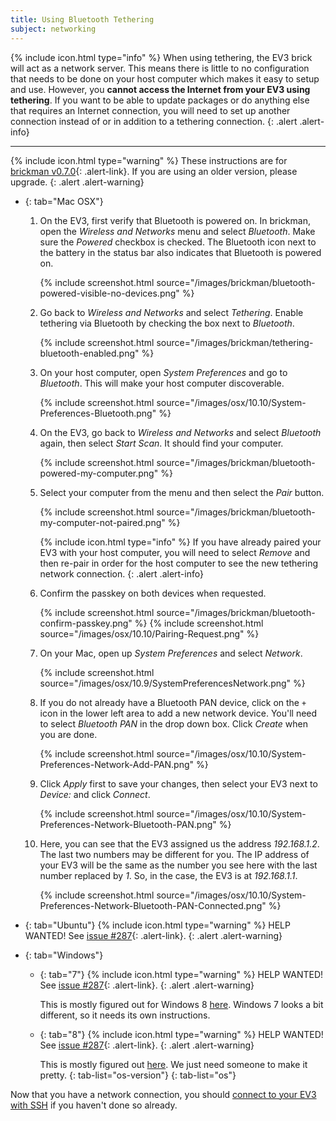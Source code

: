 ```yaml
---
title: Using Bluetooth Tethering
subject: networking
---
```


{% include icon.html type="info" %}
When using tethering, the EV3 brick will act as a network server. This
means there is little to no configuration that needs to be done on your host
computer which makes it easy to setup and use. However, you __cannot access the
Internet from your EV3 using tethering__. If you want to be able to update
packages or do anything else that requires an Internet connection, you will need
to set up another connection instead of or in addition to a tethering connection.
{: .alert .alert-info}

---

{% include icon.html type="warning" %}
These instructions are for [brickman v0.7.0](/news/2015/12/15/Package-Release/){: .alert-link}.
If you are using an older version, please upgrade.
{: .alert .alert-warning}

*   {: tab="Mac OSX"}
    1.  On the EV3, first verify that Bluetooth is powered on. In brickman,
        open the *Wireless and Networks* menu and select *Bluetooth*. Make sure the
        *Powered* checkbox is checked. The Bluetooth icon next to the battery in the
        status bar also indicates that Bluetooth is powered on.

        {% include screenshot.html source="/images/brickman/bluetooth-powered-visible-no-devices.png" %}

    2.  Go back to *Wireless and Networks* and select *Tethering*. Enable tethering
        via Bluetooth by checking the box next to *Bluetooth*.

        {% include screenshot.html source="/images/brickman/tethering-bluetooth-enabled.png" %}

    3.  On your host computer, open *System Preferences* and go to *Bluetooth*. This
        will make your host computer discoverable.

        {% include screenshot.html source="/images/osx/10.10/System-Preferences-Bluetooth.png" %}

    4.  On the EV3, go back to *Wireless and Networks* and select *Bluetooth* again,
        then select *Start Scan*. It should find your computer.

        {% include screenshot.html source="/images/brickman/bluetooth-powered-my-computer.png" %}

    5.  Select your computer from the menu and then select the *Pair* button.

        {% include screenshot.html source="/images/brickman/bluetooth-my-computer-not-paired.png" %}

        {% include icon.html type="info" %}
        If you have already paired your EV3 with your host computer, you
        will need to select *Remove* and then re-pair in order for the host computer
        to see the new tethering network connection.
        {: .alert .alert-info}

    6.  Confirm the passkey on both devices when requested.

        {% include screenshot.html source="/images/brickman/bluetooth-confirm-passkey.png" %}
        {% include screenshot.html source="/images/osx/10.10/Pairing-Request.png" %}

    7.  On your Mac, open up *System Preferences* and select *Network*.

        {% include screenshot.html source="/images/osx/10.9/SystemPreferencesNetwork.png" %}

    8.  If you do not already have a Bluetooth PAN device, click on the `+`
        icon in the lower left area to add a new network device. You'll need to
        select *Bluetooth PAN* in the drop down box. Click *Create* when you are done.

        {% include screenshot.html source="/images/osx/10.10/System-Preferences-Network-Add-PAN.png" %}

    9.  Click *Apply* first to save your changes, then select your EV3 next to
        *Device:* and click *Connect*.

        {% include screenshot.html source="/images/osx/10.10/System-Preferences-Network-Bluetooth-PAN.png" %}

    10. Here, you can see that the EV3 assigned us the address *192.168.1.2*. The
        last two numbers may be different for you. The IP address of your EV3 will
        be the same as the number you see here with the last number replaced by *1*.
        So, in the case, the EV3 is at *192.168.1.1*.

        {% include screenshot.html source="/images/osx/10.10/System-Preferences-Network-Bluetooth-PAN-Connected.png" %}

*   {: tab="Ubuntu"}
    {% include icon.html type="warning" %}
    HELP WANTED! See [issue #287](https://github.com/ev3dev/ev3dev/issues/287){: .alert-link}.
    {: .alert .alert-warning}

*   {: tab="Windows"}

    *   {: tab="7"}
        {% include icon.html type="warning" %}
        HELP WANTED! See [issue #287](https://github.com/ev3dev/ev3dev/issues/287){: .alert-link}.
        {: .alert .alert-warning}

        This is mostly figured out for Windows 8 [here](https://github.com/ev3dev/ev3dev/issues/232#issuecomment-69801370).
        Windows 7 looks a bit different, so it needs its own instructions.

    *   {: tab="8"}
        {% include icon.html type="warning" %}
        HELP WANTED! See [issue #287](https://github.com/ev3dev/ev3dev/issues/287){: .alert-link}.
        {: .alert .alert-warning}

        This is mostly figured out [here](https://github.com/ev3dev/ev3dev/issues/232#issuecomment-69801370).
        We just need someone to make it pretty.
    {: tab-list="os-version"}
{: tab-list="os"}

Now that you have a network connection, you should
[connect to your EV3 with SSH](/docs/tutorials/connecting-to-ev3dev-with-ssh)
if you haven't done so already.